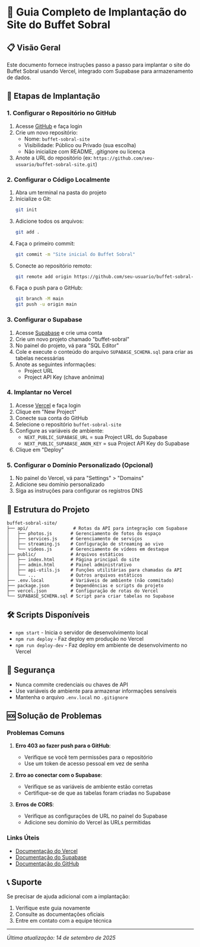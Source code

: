 # 🚀 Guia Completo de Implantação do Site do Buffet Sobral

## 📋 Visão Geral

Este documento fornece instruções passo a passo para implantar o site do Buffet Sobral usando Vercel, integrado com Supabase para armazenamento de dados.

## 🔧 Etapas de Implantação

### 1. Configurar o Repositório no GitHub

1. Acesse [GitHub](https://github.com) e faça login
2. Crie um novo repositório:
   - Nome: `buffet-sobral-site`
   - Visibilidade: Público ou Privado (sua escolha)
   - Não inicialize com README, .gitignore ou licença
3. Anote a URL do repositório (ex: `https://github.com/seu-usuario/buffet-sobral-site.git`)

### 2. Configurar o Código Localmente

1. Abra um terminal na pasta do projeto
2. Inicialize o Git:
   ```bash
   git init
   ```
3. Adicione todos os arquivos:
   ```bash
   git add .
   ```
4. Faça o primeiro commit:
   ```bash
   git commit -m "Site inicial do Buffet Sobral"
   ```
5. Conecte ao repositório remoto:
   ```bash
   git remote add origin https://github.com/seu-usuario/buffet-sobral-site.git
   ```
6. Faça o push para o GitHub:
   ```bash
   git branch -M main
   git push -u origin main
   ```

### 3. Configurar o Supabase

1. Acesse [Supabase](https://supabase.com/) e crie uma conta
2. Crie um novo projeto chamado "buffet-sobral"
3. No painel do projeto, vá para "SQL Editor"
4. Cole e execute o conteúdo do arquivo `SUPABASE_SCHEMA.sql` para criar as tabelas necessárias
5. Anote as seguintes informações:
   - Project URL
   - Project API Key (chave anônima)

### 4. Implantar no Vercel

1. Acesse [Vercel](https://vercel.com/) e faça login
2. Clique em "New Project"
3. Conecte sua conta do GitHub
4. Selecione o repositório `buffet-sobral-site`
5. Configure as variáveis de ambiente:
   - `NEXT_PUBLIC_SUPABASE_URL` = sua Project URL do Supabase
   - `NEXT_PUBLIC_SUPABASE_ANON_KEY` = sua Project API Key do Supabase
6. Clique em "Deploy"

### 5. Configurar o Domínio Personalizado (Opcional)

1. No painel do Vercel, vá para "Settings" > "Domains"
2. Adicione seu domínio personalizado
3. Siga as instruções para configurar os registros DNS

## 📁 Estrutura do Projeto

```
buffet-sobral-site/
├── api/                 # Rotas da API para integração com Supabase
│   ├── photos.js       # Gerenciamento de fotos do espaço
│   ├── services.js     # Gerenciamento de serviços
│   ├── streaming.js    # Configuração de streaming ao vivo
│   └── videos.js       # Gerenciamento de vídeos em destaque
├── public/             # Arquivos estáticos
│   ├── index.html      # Página principal do site
│   ├── admin.html      # Painel administrativo
│   ├── api-utils.js    # Funções utilitárias para chamadas da API
│   └── ...             # Outros arquivos estáticos
├── .env.local          # Variáveis de ambiente (não commitado)
├── package.json        # Dependências e scripts do projeto
├── vercel.json         # Configuração de rotas do Vercel
└── SUPABASE_SCHEMA.sql # Script para criar tabelas no Supabase
```

## 🛠️ Scripts Disponíveis

- `npm start` - Inicia o servidor de desenvolvimento local
- `npm run deploy` - Faz deploy em produção no Vercel
- `npm run deploy-dev` - Faz deploy em ambiente de desenvolvimento no Vercel

## 🔐 Segurança

- Nunca commite credenciais ou chaves de API
- Use variáveis de ambiente para armazenar informações sensíveis
- Mantenha o arquivo `.env.local` no `.gitignore`

## 🆘 Solução de Problemas

### Problemas Comuns

1. **Erro 403 ao fazer push para o GitHub**:
   - Verifique se você tem permissões para o repositório
   - Use um token de acesso pessoal em vez de senha
   
2. **Erro ao conectar com o Supabase**:
   - Verifique se as variáveis de ambiente estão corretas
   - Certifique-se de que as tabelas foram criadas no Supabase
   
3. **Erros de CORS**:
   - Verifique as configurações de URL no painel do Supabase
   - Adicione seu domínio do Vercel às URLs permitidas

### Links Úteis

- [Documentação do Vercel](https://vercel.com/docs)
- [Documentação do Supabase](https://supabase.com/docs)
- [Documentação do GitHub](https://docs.github.com)

## 📞 Suporte

Se precisar de ajuda adicional com a implantação:
1. Verifique este guia novamente
2. Consulte as documentações oficiais
3. Entre em contato com a equipe técnica

---
*Última atualização: 14 de setembro de 2025*